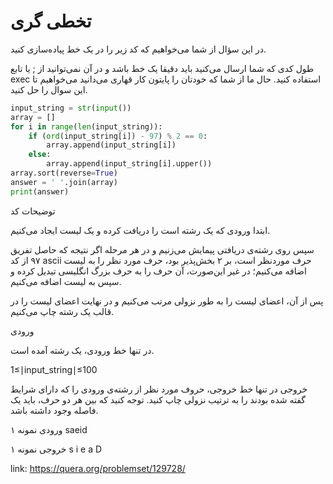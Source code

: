 # تخطی گری

در این سؤال از شما می‌خواهیم که کد زیر را در یک خط پیاده‌سازی کنید.

طول کدی که شما ارسال می‌کنید باید دقیقا یک خط باشد و در آن نمی‌توانید از ; یا تابع exec استفاده کنید. حال ما از شما که خودتان را پایتون کار قهاری می‌دانید می‌خواهیم تا این سوال را حل کنید.

```python
input_string = str(input())
array = []
for i in range(len(input_string)):
    if (ord(input_string[i]) - 97) % 2 == 0:
        array.append(input_string[i])
    else:
        array.append(input_string[i].upper())
array.sort(reverse=True)
answer = ' '.join(array)
print(answer)
```

توضیحات کد

ابتدا ورودی که یک رشته است را دریافت کرده و یک لیست ایجاد می‌کنیم.

سپس روی رشته‌ی دریافتی پیمایش می‌زنیم و در هر مرحله اگر نتیجه که حاصل تفریق ۹۷ از کد ascii حرف موردنظر است، بر ۲ بخش‌پذیر بود، حرف مورد نظر را به لیست اضافه می‌کنیم؛ در غیر این‌صورت، آن حرف را به حرف بزرگ انگلیسی تبدیل کرده و سپس به لیست اضافه می‌کنیم.

پس از آن، اعضای لیست را به طور نزولی مرتب‌ می‌کنیم و در نهایت اعضای لیست را در قالب یک رشته چاپ می‌کنیم.

ورودی

در تنها خط ورودی، یک رشته‌ آمده است.

1≤∣input_string∣≤100

خروجی
در تنها خط خروجی، حروف مورد نظر از رشته‌ی ورودی را که دارای شرایط گفته شده بودند را به ترتیب نزولی چاپ کنید. توجه کنید که بین هر دو حرف، باید یک فاصله وجود داشته باشد.

ورودی نمونه ۱
saeid

خروجی نمونه ۱
s i e a D

link: <https://quera.org/problemset/129728/>
